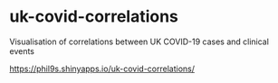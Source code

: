 # uk-covid-correlations
 Visualisation of correlations between UK COVID-19 cases and clinical events
 
 https://phil9s.shinyapps.io/uk-covid-correlations/
